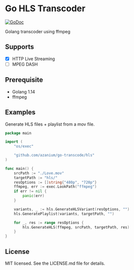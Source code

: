 # Go HLS Transcoder

[![GoDoc](https://godoc.org/github.com/azanium/go-transcoder?status.svg)](https://godoc.org/github.com/azanium/go-transcoder)

Golang transcoder using ffmpeg

## Supports
- [x] HTTP Live Streaming
- [ ] MPEG DASH

## Prerequisite

- Golang 1.14
- ffmpeg

## Examples

Generate HLS files + playlist from a mov file.

```go
package main

import (
	"os/exec"

	"github.com/azanium/go-transcode/hls"
)

func main() {
	srcPath := "./Love.mov"
	targetPath := "hls/"
	resOptions := []string{"480p", "720p"}
	ffmpeg, err := exec.LookPath("ffmpeg")
	if err != nil {
		panic(err)
	}

	variants, _ := hls.GenerateHLSVariant(resOptions, "")
	hls.GeneratePlaylist(variants, targetPath, "")

	for _, res := range resOptions {
		hls.GenerateHLS(ffmpeg, srcPath, targetPath, res)
	}
}
```

## License

MIT licensed. See the LICENSE.md file for details.
